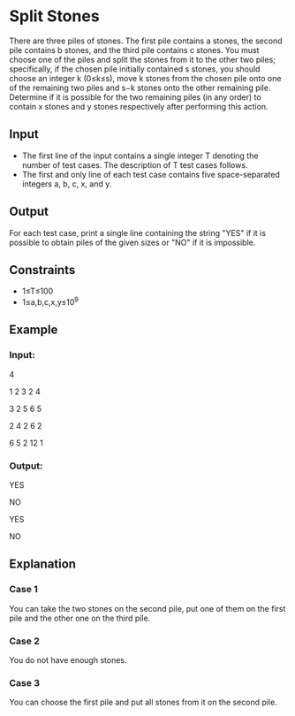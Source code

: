 # Split Stones

There are three piles of stones. The first pile contains a stones, the second pile contains b stones, and the third pile contains c stones. 
You must choose one of the piles and split the stones from it to the other two piles; specifically, if the chosen pile initially contained s
stones, you should choose an integer k (0≤k≤s), move k stones from the chosen pile onto one of the remaining two piles and s−k stones onto the other remaining pile. 
Determine if it is possible for the two remaining piles (in any order) to contain x stones and y stones respectively after performing this action.

## Input

- The first line of the input contains a single integer T denoting the number of test cases. 
The description of T test cases follows.
- The first and only line of each test case contains five space-separated integers a, b, c, x, and y.

## Output

For each test case, print a single line containing the string "YES" if it is possible to 
obtain piles of the given sizes or "NO" if it is impossible.

## Constraints

- 1≤T≤100
- 1≤a,b,c,x,y≤10<sup>9</sup>

## Example

### Input:

4

1 2 3 2 4

3 2 5 6 5

2 4 2 6 2

6 5 2 12 1

### Output:

YES

NO

YES

NO

## Explanation

### Case 1

You can take the two stones on the second pile, put one of them on the first pile and the other one on the third pile.

### Case 2

You do not have enough stones.

### Case 3

You can choose the first pile and put all stones from it on the second pile.
